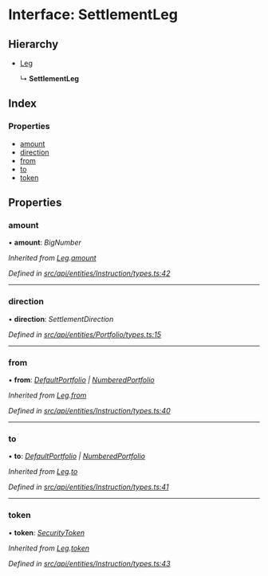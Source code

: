 # Interface: SettlementLeg

## Hierarchy

* [Leg](leg.md)

  ↳ **SettlementLeg**

## Index

### Properties

* [amount](settlementleg.md#amount)
* [direction](settlementleg.md#direction)
* [from](settlementleg.md#from)
* [to](settlementleg.md#to)
* [token](settlementleg.md#token)

## Properties

###  amount

• **amount**: *BigNumber*

*Inherited from [Leg](leg.md).[amount](leg.md#amount)*

*Defined in [src/api/entities/Instruction/types.ts:42](https://github.com/PolymathNetwork/polymesh-sdk/blob/56921667/src/api/entities/Instruction/types.ts#L42)*

___

###  direction

• **direction**: *SettlementDirection*

*Defined in [src/api/entities/Portfolio/types.ts:15](https://github.com/PolymathNetwork/polymesh-sdk/blob/56921667/src/api/entities/Portfolio/types.ts#L15)*

___

###  from

• **from**: *[DefaultPortfolio](../classes/defaultportfolio.md) | [NumberedPortfolio](../classes/numberedportfolio.md)*

*Inherited from [Leg](leg.md).[from](leg.md#from)*

*Defined in [src/api/entities/Instruction/types.ts:40](https://github.com/PolymathNetwork/polymesh-sdk/blob/56921667/src/api/entities/Instruction/types.ts#L40)*

___

###  to

• **to**: *[DefaultPortfolio](../classes/defaultportfolio.md) | [NumberedPortfolio](../classes/numberedportfolio.md)*

*Inherited from [Leg](leg.md).[to](leg.md#to)*

*Defined in [src/api/entities/Instruction/types.ts:41](https://github.com/PolymathNetwork/polymesh-sdk/blob/56921667/src/api/entities/Instruction/types.ts#L41)*

___

###  token

• **token**: *[SecurityToken](../classes/securitytoken.md)*

*Inherited from [Leg](leg.md).[token](leg.md#token)*

*Defined in [src/api/entities/Instruction/types.ts:43](https://github.com/PolymathNetwork/polymesh-sdk/blob/56921667/src/api/entities/Instruction/types.ts#L43)*
